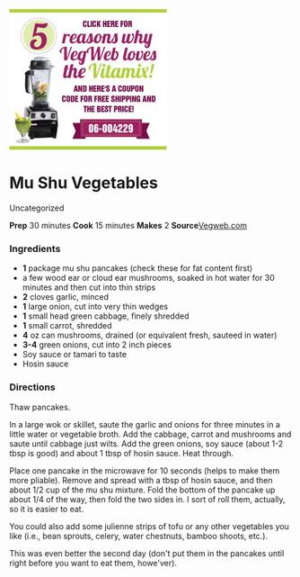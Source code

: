 ﻿

[![](./images/60466166-d2ad-44ba-91ed-c9d5849bd5e7.jpg)](http://g.adspeed.net/img/154790.1393723536.jpg)

#  Mu Shu Vegetables

Uncategorized

 **Prep** 30 minutes **Cook** 15 minutes **Makes** 2
**Source**[Vegweb.com](http://www.vegweb.com/recipes/mu-shu-vegetables)

###  Ingredients

  * **1** package mu shu pancakes (check these for fat content first)
  * a few wood ear or cloud ear mushrooms, soaked in hot water for 30 minutes and then cut into thin strips
  *  **2** cloves garlic, minced
  *  **1** large onion, cut into very thin wedges
  *  **1** small head green cabbage, finely shredded
  *  **1** small carrot, shredded
  *  **4** oz can mushrooms, drained (or equivalent fresh, sauteed in water)
  *  **3-4** green onions, cut into 2 inch pieces
  * Soy sauce or tamari to taste
  * Hosin sauce

###  Directions

Thaw pancakes.

In a large wok or skillet, saute the garlic and onions for three minutes in a
little water or vegetable broth. Add the cabbage, carrot and mushrooms and
saute until cabbage just wilts. Add the green onions, soy sauce (about 1-2
tbsp is good) and about 1 tbsp of hosin sauce. Heat through.

Place one pancake in the microwave for 10 seconds (helps to make them more
pliable). Remove and spread with a tbsp of hosin sauce, and then about 1/2 cup
of the mu shu mixture. Fold the bottom of the pancake up about 1/4 of the way,
then fold the two sides in. I sort of roll them, actually, so it is easier to
eat.

You could also add some julienne strips of tofu or any other vegetables you
like (i.e., bean sprouts, celery, water chestnuts, bamboo shoots, etc.).

This was even better the second day (don't put them in the pancakes until
right before you want to eat them, howe'ver).

